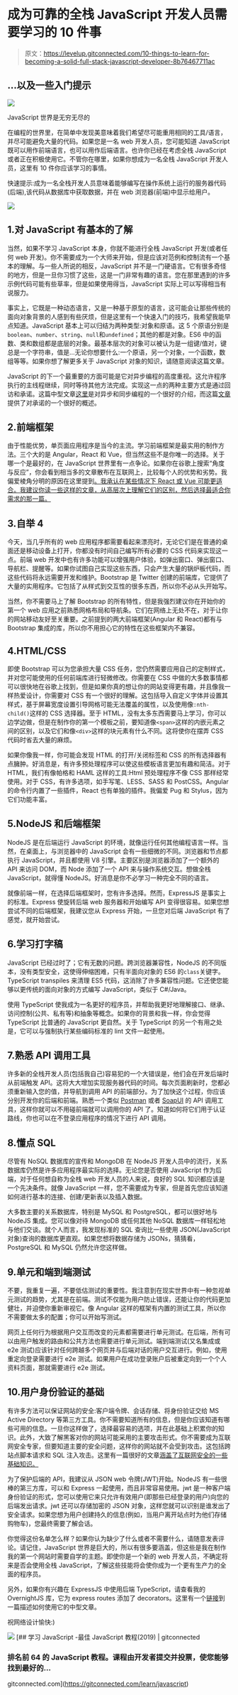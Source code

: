 # 成为可靠的全栈 JavaScript 开发人员需要学习的 10 件事

> 原文：<https://levelup.gitconnected.com/10-things-to-learn-for-becoming-a-solid-full-stack-javascript-developer-8b76467711ac>

## …以及一些入门提示

![](img/483bfbc69114bc1c875330f3bf2bd3ec.png)

JavaScript 世界是无穷无尽的

在编程的世界里，在简单中发现美意味着我们希望尽可能重用相同的工具/语言，并尽可能避免大量的代码。如果您是一名 web 开发人员，您可能知道 JavaScript 既可以用作前端语言，也可以用作后端语言。也许你已经在考虑全栈 JavaScript 或者正在积极使用它。不管你在哪里，如果你想成为一名全栈 JavaScript 开发人员，这里有 10 件你应该学习的事情。

快速提示:成为一名全栈开发人员意味着能够编写在操作系统上运行的服务器代码(后端),该代码从数据库中获取数据，并在 web 浏览器(前端)中显示给用户。

![](img/1eda566b361b301469cb0cc49ec139a7.png)

## 1.对 JavaScript 有基本的了解

当然，如果不学习 JavaScript 本身，你就不能进行全栈 JavaScript 开发(或者任何 web 开发)。你不需要成为一个大师来开始，但是应该对范例和控制流有一个基本的理解。与一些人所说的相反，JavaScript 并不是一门硬语言。它有很多奇怪的地方，但是一旦你习惯了这些，这是一门非常有趣的语言。您在那里遇到的许多示例代码可能有些草率，但是如果使用得当，JavaScript 实际上可以写得相当有说服力。

事实上，它既是一种动态语言，又是一种基于原型的语言，这可能会让那些传统的面向对象背景的人感到有些厌烦，但是这里有一个快速入门的技巧，我希望我能早点知道。JavaScript 基本上可以归结为两种类型:对象和原语。这 5 个原语分别是`boolean`、`number`、`string`、`null`和`undefined`；其他的都是对象。ES6 中的函数、类和数组都是底层的对象。最基本层次的对象可以被认为是一组键/值对，键总是一个字符串，值是…无论你想要什么:一个原语，另一个对象，一个函数，数组等等。如果你想了解更多关于 JavaScript 对象的知识，请随意阅读这篇文章。

JavaScript 的下一个最重要的方面可能是它对异步编程的高度重视。这允许程序执行的主线程继续，同时等待其他方法完成。实现这一点的两种主要方式是通过回访和承诺。这篇中型文章[这里](https://medium.com/@siddharthac6/javascript-execution-of-synchronous-and-asynchronous-codes-40f3a199e687)是对异步和同步编程的一个很好的介绍，而这篇[文章](/understand-javascript-promises-by-building-a-promise-from-scratch-84c0fd855720)提供了对承诺的一个很好的概述。

## 2.前端框架

由于性能优势，单页面应用程序是当今的主流。学习前端框架是最实用的制作方法。三个大的是 Angular，React 和 Vue，但当然这些不是你唯一的选择。关于哪一个是最好的，在 JavaScript 世界里有一点争论。如果你在谷歌上搜索“角度与反应”，你会看到相当多的文章散布在互联网上，比较每个人的优势和劣势。我偏爱棱角分明的原因在这里提到[。我承认在某些情况下 React 或 Vue 可能更适合。我建议你读一些这样的文章，从高层次上理解它们的区别，然后选择最适合你需求的那一篇。](/deciding-between-angular-and-react-for-hobbyist-web-developers-9247def281fb)

## 3.自举 4

今天，当几乎所有的 web 应用程序都需要看起来漂亮时，无论它们是在普通的桌面还是移动设备上打开，你都没有时间自己编写所有必要的 CSS 代码来实现这一点。前端 web 开发中也有许多功能可以增强用户体验，如弹出窗口、弹出窗口、导航栏、提醒等。如果你试图自己实现这些东西，只会产生大量的锅炉板代码，而这些代码将永远需要开发和维护。Bootstrap 是 Twitter 创建的前端库，它提供了大量的实用程序。它包括了从样式到交互性的很多东西，所以你不必从头开始写。

当然，你不需要马上了解 Bootstrap 的所有特性，但是我强烈建议你在开始你的第一个 web 应用之前熟悉网格布局和导航条。它们在网络上无处不在，对于让你的网站移动友好至关重要。之前提到的两大前端框架(Angular 和 React)都有与 Bootstrap 集成的库，所以你不用担心它的特性在这些框架内不兼容。

## 4.HTML/CSS

即使 Bootstrap 可以为您承担大量 CSS 任务，您仍然需要应用自己的定制样式，并对您可能使用的任何前端库进行轻微修改。你需要在 CSS 中做的大多数事情都可以很快地在谷歌上找到，但是如果你真的想让你的网站变得更有趣，并且像我一样热爱设计，你需要对 CSS 有一个很好的理解。这包括导入自定义字体并设置其样式，基于屏幕宽度设置引导网格可能无法覆盖的属性，以及使用像`:nth-child()`这样的 CSS 选择器。至于 HTML，没有太多东西需要马上学习，你可以边学边做，但是在制作你的第一个模板之前，要知道像`<span>`这样的内嵌元素之间的区别，以及它们和像`<div>`这样的块元素有什么不同。这将使你在摆弄 CSS 代码时省去大量的麻烦。

如果你像我一样，你可能会发现 HTML 的打开/关闭标签和 CSS 的所有选择器有点臃肿。好消息是，有许多预处理程序可以使这些模板语言更加有趣和简洁。对于 HTML，我们有像帕格和 HAML 这样的工具:Html 预处理程序不像 CSS 那样经常使用。对于 CSS，有许多选项，如手写笔、LESS、SASS 和 PostCSS。Angular 的命令行内置了一些插件，React 也有单独的插件。我偏爱 Pug 和 Stylus，因为它们功能丰富。

## 5.NodeJS 和后端框架

NodeJS 是在后端运行 JavaScript 的环境，就像运行任何其他编程语言一样。当然，在桌面上，与浏览器中的 JavaScript 会有一些细微的不同。浏览器和节点都执行 JavaScript，并且都使用 V8 引擎。主要区别是浏览器添加了一个额外的 API 来访问 DOM，而 Node 添加了一个 API 来与操作系统交互。想做全栈 JavaScript，就得懂 NodeJS。好消息是你不必学习一种完全不同的语言。

就像前端一样，在选择后端框架时，您有许多选择。然而，ExpressJS 是事实上的标准。Express 使旋转后端 web 服务器和开始编写 API 变得很容易。如果您想尝试不同的后端框架，我建议您从 Express 开始，一旦您对后端 JavaScript 有了感觉，就开始尝试。

## 6.学习打字稿

JavaScript 已经过时了；它有无数的问题。跨浏览器兼容性，NodeJS 的不同版本，没有类型安全，这使得伸缩困难，只有半面向对象的 ES6 的`class`关键字。TypeScript transpiles 来清理 ES5 代码，这消除了许多兼容性问题。它还使您能够以更传统的面向对象的方式编写 JavaScript，类似于 C#/Java。

使用 TypeScript 使我成为一名更好的程序员，并帮助我更好地理解接口、继承、访问控制(公共、私有等)和抽象等概念。如果你的背景和我一样，你会觉得 TypeScript 比普通的 JavaScript 更自然。关于 TypeScript 的另一个有用之处是，它可以与强制执行某些编码标准的 lint 文件一起使用。

## 7.熟悉 API 调用工具

许多新的全栈开发人员(包括我自己)容易犯的一个大错误是，他们会在开发后端时从前端触发 API。这将大大增加实现服务器代码的时间。每次页面刷新时，您都必须重新输入您的值，并导航到调用 API 的前端部分。为了加快这个过程，你应该分别开发你的后端和前端。熟悉一个类似 [Postman](https://www.getpostman.com) 或者 [SoapUI](https://www.soapui.org/) 的 API 调用工具，这样你就可以不用碰前端就可以调用你的 API 了。知道如何将它们用于认证路线，你也可以在不登录应用程序的情况下进行 API 调用。

## 8.懂点 SQL

尽管有 NoSQL 数据库的宣传和 MongoDB 在 NodeJS 开发人员中的流行，关系数据库仍然是许多应用程序最实际的选择。无论您是否使用 JavaScript 作为后端，对于任何想自称为全栈 web 开发人员的人来说，良好的 SQL 知识都应该是一个先决条件。就像 JavaScript 一样，您不需要成为专家，但是首先您应该知道如何进行基本的连接、创建/更新表以及插入数据。

大多数主要的关系数据库，特别是 MySQL 和 PostgreSQL，都可以很好地与 NodeJS 集成。您可以像对待 MongoDB 或任何其他 NoSQL 数据库一样轻松地与他们交谈。就个人而言，我发现标准的 SQL 查询比一些使用 JSON(JavaScript 对象)查询的数据库更直观。如果您想将数据存储为 JSONs，猜猜看，PostgreSQL 和 MySQL 仍然允许您这样做。

## 9.单元和端到端测试

不要，我重复一遍，不要低估测试的重要性。我注意到在现实世界中有一种忽视单元测试的趋势，尤其是在前端。测试不仅能为用户防止错误，还能让你的代码更加健壮，并迫使你重新审视它。像 Angular 这样的框架有内置的测试工具，所以你不需要做太多的配置；你可以开始写测试。

网页上任何行为根据用户交互而改变的元素都需要进行单元测试。在后端，所有可以由用户触发的路由和公共方法也需要进行单元测试。端到端测试(又名集成或 e2e 测试)应该针对任何跨越多个网页并与后端对话的用户交互进行。例如，使用重定向登录需要进行 e2e 测试。如果用户在成功登录账户后被重定向到一个个人资料页面，那就需要进行 e2e 测试。

## 10.用户身份验证的基础

有许多方法可以保证网站的安全:客户端令牌、会话存储、将身份验证交给 MS Active Directory 等第三方工具。你不需要知道所有的信息，但是你应该知道有哪些可用的信息。一旦你这样做了，选择最容易的选项，并在此基础上积累你的知识。此外，大致了解黑客对你的网站可能采用的主要攻击形式。你不需要成为互联网安全专家，但要知道主要的安全问题，这样你的网站就不会受到攻击。这包括跨站点脚本请求和 SQL 注入攻击。这里有一篇很好的文章[涵盖了互联网安全的一些基础知识。](https://www.creativebloq.com/web-design/website-security-tips-protect-your-site-7122853)

为了保护后端的 API，我建议从 JSON web 令牌(JWT)开始。NodeJS 有一些很棒的第三方库，可以和 Express 一起使用，而且非常容易使用。jwt 是一种客户端身份验证的形式，您可以使用它来只允许有效用户(即那些已经登录的用户)向您的后端发出请求。jwt 还可以存储加密的 JSON 对象，这样您就可以识别是谁发出了安全请求。如果您想为用户创建持久的信息(例如，当用户离开站点时为他们存储购物车)，您最终需要了解会话。

你觉得这份名单怎么样？如果你认为缺少了什么或者不需要什么，请随意发表评论。请记住，JavaScript 世界是巨大的，所以有很多要涵盖，但这些是我在制作我的第一个网站时需要自学的主题。即使你是一个新的 web 开发人员，不确定将来是否会使用全栈 JavaScript，了解这些技能将会使你成为一个更有生产力的全面的程序员。

另外，如果你有兴趣在 ExpressJS 中使用后端 TypeScript，请查看我的 OvernightJS 库，它为 express routes 添加了 decorators。这里有一个[链接](/overnightjs-the-best-way-to-use-expressjs-with-typescript-35d71941aade)到一篇描述如何使用它的中型文章。

祝网络设计愉快:)

[![](img/439094b9a664ef0239afbc4565c6ca49.png)](https://levelup.gitconnected.com)[](https://gitconnected.com/learn/javascript) [## 学习 JavaScript -最佳 JavaScript 教程(2019) | gitconnected

### 排名前 64 的 JavaScript 教程。课程由开发者提交并投票，使您能够找到最好的…

gitconnected.com](https://gitconnected.com/learn/javascript)